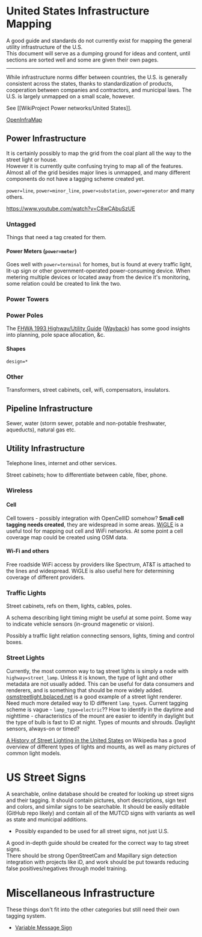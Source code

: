 # United States Infrastructure Mapping
A good guide and standards do not currently exist for mapping the general utility infrastructure of the U.S.  
This document will serve as a dumping ground for ideas and content, until sections are sorted well and some are given their own pages.  

***

While infrastructure norms differ between countries, the U.S. is generally consistent across the states, thanks to standardization of products, cooperation between companies and contractors, and municipal laws. The U.S. is largely unmapped on a small scale, however.

See [[WikiProject Power networks/United States]].

[OpenInfraMap](https://github.com/openinframap/)

## Power Infrastructure
It is certainly possibly to map the grid from the coal plant all the way to the street light or house.  
However it is currently quite confusing trying to map all of the features.  
Almost all of the grid besides major lines is unmapped, and many different components do not have a tagging scheme created yet.

`power=line`, `power=minor_line`, `power=substation`, `power=generator` and many others.

https://www.youtube.com/watch?v=C8wCAbuSzUE

### Untagged
Things that need a tag created for them.

#### Power Meters (`power=meter`)
Goes well with `power=terminal` for homes, but is found at every traffic light, lit-up sign or other government-operated power-consuming device. When metering multiple devices or located away from the device it's monitoring, some relation could be created to link the two.

### Power Towers


### Power Poles

The [FHWA 1993 Highway/Utility Guide](https://www.fhwa.dot.gov/utilities/010604.pdf) ([Wayback](https://web.archive.org/web/*/https://www.fhwa.dot.gov/utilities/010604.pdf)) has some good insights into planning, pole space allocation, &c.

#### Shapes
`design=*`

### Other
Transformers, street cabinets, cell, wifi, compensators, insulators.


## Pipeline Infrastructure
Sewer, water (storm sewer, potable and non-potable freshwater, aqueducts), natural gas etc.

## Utility Infrastructure
Telephone lines, internet and other services.

Street cabinets; how to differentiate between cable, fiber, phone.

### Wireless

#### Cell
Cell towers - possibly integration with OpenCellID somehow?
**Small cell tagging needs created**, they are widespread in some areas.
[WiGLE](https://wigle.net) is a useful tool for mapping out cell and WiFi networks.
At some point a cell coverage map could be created using OSM data.

#### Wi-Fi and others
Free roadside WiFi access by providers like Spectrum, AT&T is attached to the lines and widespread. WiGLE is also useful here for determining coverage of different providers.  



### Traffic Lights
Street cabinets, refs on them, lights, cables, poles.

A schema describing light timing might be useful at some point.
Some way to indicate vehicle sensors (in-ground magenetic or vision).

Possibly a traffic light relation connecting sensors, lights, timing and control boxes.


### Street Lights
Currently, the most common way to tag street lights is simply a node with `highway=street_lamp`. Unless it is known, the type of light and other metadata are not usually added. This can be useful for data consumers and renderers, and is something that should be more widely added.  
[osmstreetlight.bplaced.net](http://osmstreetlight.bplaced.net) is a good example of a street light renderer.
Need much more detailed way to ID different `lamp_type`s.
Current tagging scheme is vague - `lamp_type=electric`??
How to identify in the daytime and nighttime - characteristics of the mount are easier to identify in daylight but the type of bulb is fast to ID at night.
Types of mounts and shrouds.
Daylight sensors, always-on or timed?

[A History of Street Lighting in the United States](en.wikipedia.org/wiki/History_of_street_lighting_in_the_United_States) on Wikipedia has a good overview of different types of lights and mounts, as well as many pictures of common light models.


# US Street Signs
A searchable, online database should be created for looking up street signs and their tagging. It should contain pictures, short descriptions, sign text and colors, and similar signs to be searchable. It should be easily editable (GitHub repo likely) and contain all of the MUTCD signs with variants as well as state and municipal additions.
  - Possibly expanded to be used for all street signs, not just U.S.

A good in-depth guide should be created for the correct way to tag street signs.  
There should be strong OpenStreetCam and Mapillary sign detection integration with projects like iD, and work should be put towards reducing false positives/negatives through model training.

# Miscellaneous Infrastructure
These things don't fit into the other categories but still need their own tagging system.

  - [Variable Message Sign](https://en.wikipedia.org/wiki/Variable-message_sign)
